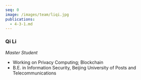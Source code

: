 ```yaml
---
seq: 0
image: /images/team/liqi.jpg
publications:
  - 4-3-1.md
---
```


### Qi Li
<p><i>Master Student</i></p>

- Working on Privacy Computing; Blockchain
- B.E. in Information Security, Beijing University of Posts and Telecommunications

